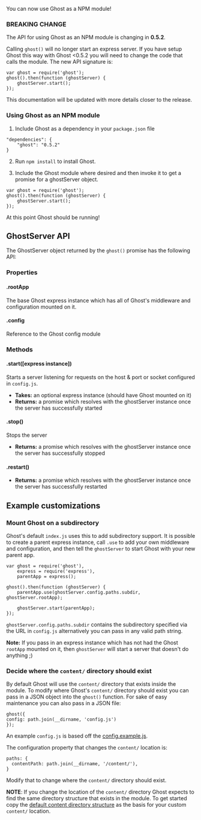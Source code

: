 You can now use Ghost as a NPM module!

### BREAKING CHANGE 

The API for using Ghost as an NPM module is changing in **0.5.2**. 

Calling `ghost()` will no longer start an express server. If you have setup Ghost this way with Ghost <0.5.2 you will need to change the code that calls the module. The new API signature is:

```
var ghost = require('ghost');
ghost().then(function (ghostServer) {
    ghostServer.start();
});
``` 

This documentation will be updated with more details closer to the release.

### Using Ghost as an NPM module

1.  Include Ghost as a dependency in your `package.json` file

  ```
"dependencies": {
      "ghost": "0.5.2"
}
  ```

2.  Run `npm install` to install Ghost.

3.  Include the Ghost module where desired and then invoke it to get a promise for a ghostServer object. 

```
var ghost = require('ghost');
ghost().then(function (ghostServer) {
    ghostServer.start();
});
``` 
At this point Ghost should be running!

## GhostServer API

The GhostServer object returned by the `ghost()` promise has the following API:

### Properties 

#### .rootApp

The base Ghost express instance which has all of Ghost's middleware and configuration mounted on it.

#### .config

Reference to the Ghost config module

### Methods
#### .start([express instance])

Starts a server listening for requests on the host & port or socket configured in `config.js`. 

* **Takes:** an optional express instance (should have Ghost mounted on it)
* **Returns:** a promise which resolves with the ghostServer instance once the server has successfully  started

#### .stop()

Stops the server

* **Returns:** a promise which resolves with the ghostServer instance once the server has successfully stopped

#### .restart()

* **Returns:** a promise which resolves with the ghostServer instance once the server has successfully restarted

## Example customizations

### Mount Ghost on a subdirectory

Ghost's default `index.js` uses this to add subdirectory support. It is possible to create a parent express instance, call `.use` to add your own middleware and configuration, and then tell the `ghostServer` to start Ghost with your new parent app.

```
var ghost = require('ghost'),
    express = require('express'),
    parentApp = express();

ghost().then(function (ghostServer) {
    parentApp.use(ghostServer.config.paths.subdir, ghostServer.rootApp);

    ghostServer.start(parentApp);
});
``` 

`ghostServer.config.paths.subdir` contains the subdirectory specified via the URL in `config.js` alternatively you can pass in any valid path string.

**Note:** If you pass in an express instance which has not had the Ghost `rootApp` mounted on it, then `ghostServer` will start a server that doesn't do anything ;)

### Decide where the `content/` directory should exist

By default Ghost will use the `content/` directory that exists inside the module.  To modify where Ghost's `content/` directory should exist you can pass in a JSON object into the `ghost()` function.  For sake of easy maintenance you can also pass in a JSON file:

  ```
ghost({
  config: path.join(__dirname, 'config.js')
});
  ```

An example `config.js` is based off the [config.example.js](https://github.com/TryGhost/Ghost/blob/master/config.example.js).

The configuration property that changes the `content/` location is:

```
paths: {
  contentPath: path.join(__dirname, '/content/'),
}
```

Modify that to change where the `content/` directory should exist.

**NOTE**:  If you change the location of the `content/` directory Ghost expects to find the same directory structure that exists in the module.  To get started copy the [default content directory structure](https://github.com/TryGhost/Ghost/tree/master/content) as the basis for your custom `content/` location.